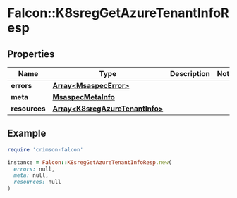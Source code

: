 # Falcon::K8sregGetAzureTenantInfoResp

## Properties

| Name | Type | Description | Notes |
| ---- | ---- | ----------- | ----- |
| **errors** | [**Array&lt;MsaspecError&gt;**](MsaspecError.md) |  |  |
| **meta** | [**MsaspecMetaInfo**](MsaspecMetaInfo.md) |  |  |
| **resources** | [**Array&lt;K8sregAzureTenantInfo&gt;**](K8sregAzureTenantInfo.md) |  |  |

## Example

```ruby
require 'crimson-falcon'

instance = Falcon::K8sregGetAzureTenantInfoResp.new(
  errors: null,
  meta: null,
  resources: null
)
```

